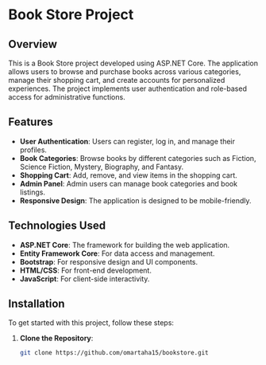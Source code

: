 # Book Store Project

## Overview

This is a Book Store project developed using ASP.NET Core. The application allows users to browse and purchase books across various categories, manage their shopping cart, and create accounts for personalized experiences. The project implements user authentication and role-based access for administrative functions.

## Features

- **User Authentication**: Users can register, log in, and manage their profiles.
- **Book Categories**: Browse books by different categories such as Fiction, Science Fiction, Mystery, Biography, and Fantasy.
- **Shopping Cart**: Add, remove, and view items in the shopping cart.
- **Admin Panel**: Admin users can manage book categories and book listings.
- **Responsive Design**: The application is designed to be mobile-friendly.

## Technologies Used

- **ASP.NET Core**: The framework for building the web application.
- **Entity Framework Core**: For data access and management.
- **Bootstrap**: For responsive design and UI components.
- **HTML/CSS**: For front-end development.
- **JavaScript**: For client-side interactivity.

## Installation

To get started with this project, follow these steps:

1. **Clone the Repository**:
   ```bash
   git clone https://github.com/omartaha15/bookstore.git
